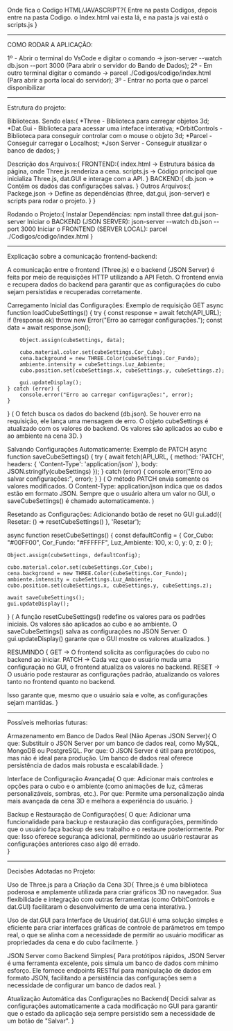 Onde fica o Codigo HTML/JAVASCRIPT?{
   Entre na pasta Codigos, depois entre na pasta Codigo.
   o Index.html vai esta lá, e na pasta js vai está o scripts.js
}

---------------------------------------------------------------------------------------------

COMO RODAR A APLICAÇÃO:

1º - Abrir o terminal do VsCode e digitar o comando -> json-server --watch db.json --port 3000 (Para abrir o servidor do Bando de Dados);
2º - Em outro terminal digitar o comando -> parcel ./Codigos/codigo/index.html (Para abrir a porta local do servidor);
3º - Entrar no porta que o parcel disponibilizar

---------------------------------------------------------------------------------------------

Estrutura do projeto:

Bibliotecas. Sendo elas:{
    *Three - Biblioteca para carregar objetos 3d;
    *Dat.Gui - Biblioteca para acessar uma inteface interativa;
    *OrbitControls - Biblioteca para conseguir controlar com o mouse o objeto 3d;
    *Parcel - Conseguir carregar o Localhost;
    *Json Server - Conseguir atualizar o banco de dados;
}

Descrição dos Arquivos:{
    FRONTEND:{
        index.html -> Estrutura básica da página, onde Three.js renderiza a cena.
        scripts.js -> Código principal que inicializa Three.js, dat.GUI e interage com a API.
    }
    BACKEND:{
        db.json -> Contém os dados das configurações salvas.
    }
    Outros Arquivos:{
        Packege.json -> Define as dependências (three, dat.gui, json-server) e scripts para rodar o projeto.
    }
}

Rodando o Projeto:{
    Instalar Dependências: npm install three dat.gui json-server
    Iniciar o BACKEND (JSON SERVER): json-server --watch db.json --port 3000
    Iniciar o FRONTEND (SERVER LOCAL): parcel ./Codigos/codigo/index.html
}

---------------------------------------------------------------------------------------------

Explicação sobre a comunicação frontend-backend: 

A comunicação entre o frontend (Three.js) e o backend (JSON Server) é feita por meio de requisições HTTP utilizando a API Fetch. O frontend envia e recupera dados do backend para garantir que as configurações do cubo sejam persistidas e recuperadas corretamente.

Carregamento Inicial das Configurações: Exemplo de requisição GET
async function loadCubeSettings() {
    try {
        const response = await fetch(API_URL);
        if (!response.ok) throw new Error("Erro ao carregar configurações.");
        const data = await response.json();

        Object.assign(cubeSettings, data);

        cubo.material.color.set(cubeSettings.Cor_Cubo);
        cena.background = new THREE.Color(cubeSettings.Cor_Fundo);
        ambiente.intensity = cubeSettings.Luz_Ambiente;
        cubo.position.set(cubeSettings.x, cubeSettings.y, cubeSettings.z);

        gui.updateDisplay();
    } catch (error) {
        console.error("Erro ao carregar configurações:", error);
    }
}
( O fetch busca os dados do backend (db.json).
Se houver erro na requisição, ele lança uma mensagem de erro.
O objeto cubeSettings é atualizado com os valores do backend.
Os valores são aplicados ao cubo e ao ambiente na cena 3D. )


Salvando Configurações Automaticamente: Exemplo de PATCH
async function saveCubeSettings() {
    try {
        await fetch(API_URL, {
            method: 'PATCH',
            headers: { 'Content-Type': 'application/json' },
            body: JSON.stringify(cubeSettings)
        });
    } catch (error) {
        console.error("Erro ao salvar configurações:", error);
    }
}
( O método PATCH envia somente os valores modificados.
O Content-Type: application/json indica que os dados estão em formato JSON.
Sempre que o usuário altera um valor no GUI, o saveCubeSettings() é chamado automaticamente. )


Resetando as Configurações: Adicionando botão de reset no GUI
gui.add({ Resetar: () => resetCubeSettings() }, 'Resetar');

async function resetCubeSettings() {
    const defaultConfig = {
        Cor_Cubo: "#00FF00",
        Cor_Fundo: "#FFFFFF",
        Luz_Ambiente: 100,
        x: 0,
        y: 0,
        z: 0
    };

    Object.assign(cubeSettings, defaultConfig);

    cubo.material.color.set(cubeSettings.Cor_Cubo);
    cena.background = new THREE.Color(cubeSettings.Cor_Fundo);
    ambiente.intensity = cubeSettings.Luz_Ambiente;
    cubo.position.set(cubeSettings.x, cubeSettings.y, cubeSettings.z);

    await saveCubeSettings();
    gui.updateDisplay();
}
( A função resetCubeSettings() redefine os valores para os padrões iniciais.
Os valores são aplicados ao cubo e ao ambiente.
O saveCubeSettings() salva as configurações no JSON Server.
O gui.updateDisplay() garante que o GUI mostre os valores atualizados. )

RESUMINDO {
GET → O frontend solicita as configurações do cubo no backend ao iniciar.
PATCH → Cada vez que o usuário muda uma configuração no GUI, o frontend atualiza os valores no backend.
RESET → O usuário pode restaurar as configurações padrão, atualizando os valores tanto no frontend quanto no backend.  

Isso garante que, mesmo que o usuário saia e volte, as configurações sejam mantidas.
}

---------------------------------------------------------------------------------------------

Possíveis melhorias futuras:

Armazenamento em Banco de Dados Real (Não Apenas JSON Server){
    O que: Substituir o JSON Server por um banco de dados real, como MySQL, MongoDB ou PostgreSQL.
    Por que: O JSON Server é útil para protótipos, mas não é ideal para produção. Um banco de dados real oferece persistência de dados mais robusta e escalabilidade.
}

Interface de Configuração Avançada{
    O que: Adicionar mais controles e opções para o cubo e o ambiente (como animações de luz, câmeras personalizáveis, sombras, etc.).
    Por que: Permite uma personalização ainda mais avançada da cena 3D e melhora a experiência do usuário.
}

Backup e Restauração de Configurações{
    O que: Adicionar uma funcionalidade para backup e restauração das configurações, permitindo que o usuário faça backup de seu trabalho e o restaure posteriormente.
    Por que: Isso oferece segurança adicional, permitindo ao usuário restaurar as configurações anteriores caso algo dê errado.  
}

---------------------------------------------------------------------------------------------

Decisões Adotadas no Projeto:

Uso de Three.js para a Criação da Cena 3D{
    Three.js é uma biblioteca poderosa e amplamente utilizada para criar gráficos 3D no navegador. Sua flexibilidade e integração com outras ferramentas (como OrbitControls e dat.GUI) facilitaram o desenvolvimento de uma cena interativa.
}

Uso de dat.GUI para Interface de Usuário{
    dat.GUI é uma solução simples e eficiente para criar interfaces gráficas de controle de parâmetros em tempo real, o que se alinha com a necessidade de permitir ao usuário modificar as propriedades da cena e do cubo facilmente.
}

JSON Server como Backend Simples{
    Para protótipos rápidos, JSON Server é uma ferramenta excelente, pois simula um banco de dados com mínimo esforço. Ele fornece endpoints RESTful para manipulação de dados em formato JSON, facilitando a persistência das configurações sem a necessidade de configurar um banco de dados real.
}

Atualização Automática das Configurações no Backend{
    Decidi salvar as configurações automaticamente a cada modificação no GUI para garantir que o estado da aplicação seja sempre persistido sem a necessidade de um botão de "Salvar".
}
